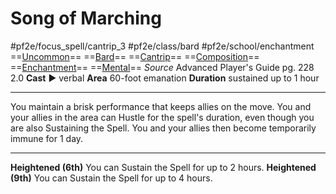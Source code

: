 # Song of Marching
#pf2e/focus_spell/cantrip_3 #pf2e/class/bard #pf2e/school/enchantment 
==[Uncommon](Uncommon.md)== ==[Bard](Bard.md)== ==[Cantrip](Cantrip.md)== ==[Composition](Composition.md)== ==[Enchantment](Enchantment.md)== ==[Mental](Mental.md)==
*Source* Advanced Player's Guide pg. 228 2.0
**Cast** ► verbal
**Area** 60-foot emanation
**Duration** sustained up to 1 hour

---
You maintain a brisk performance that keeps allies on the move. You and your allies in the area can Hustle for the spell's duration, even though you are also Sustaining the Spell. You and your allies then become temporarily immune for 1 day.

<hr>

**Heightened (6th)** You can Sustain the Spell for up to 2 hours.
**Heightened (9th)** You can Sustain the Spell for up to 4 hours.